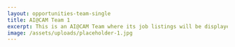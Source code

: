```yaml
---
layout: opportunities-team-single
title: AI@CAM Team 1
excerpt: This is an AI@CAM Team where its job listings will be displayed
image: /assets/uploads/placeholder-1.jpg
---
```

